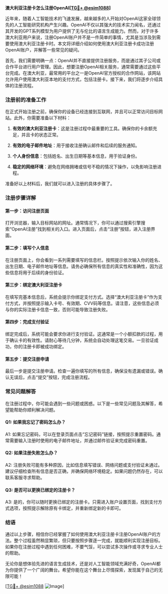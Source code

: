 **澳大利亚注册卡怎么注册OpenAI[[TG💪+ @esim1088](https://t.me/s/esim1088)]**

近年来，随着人工智能技术的飞速发展，越来越多的人开始对OpenAI这家全球领先的人工智能研究机构产生兴趣。OpenAI不仅以其强大的技术实力闻名，还通过其开发的GPT系列模型为用户提供了无与伦比的语言生成能力。然而，对于许多澳大利亚用户来说，注册OpenAI账户并不是一件简单的事情，尤其是当涉及到需要使用澳大利亚注册卡时。本文将详细介绍如何使用澳大利亚注册卡成功注册OpenAI账户，并解答一些常见的疑问。

首先，我们需要明确一点：OpenAI并不直接提供注册服务，而是通过其子公司或合作平台进行用户管理。因此，想要注册OpenAI相关服务，通常需要通过这些平台完成。在澳大利亚，最常用的平台之一是OpenAI官方授权的合作网站，该网站允许用户使用澳大利亚本地的支付方式，包括注册卡。接下来，我们将逐步介绍具体的注册流程。

### 注册前的准备工作

在正式开始注册之前，确保你的设备已经连接到互联网，并且可以正常访问目标网站。此外，你需要准备以下材料：

1. **有效的澳大利亚注册卡**：这是注册过程中最重要的工具。确保你的卡余额充足，并且卡的状态正常。
   
2. **有效的电子邮件地址**：用于接收注册确认邮件和后续的服务通知。

3. **个人身份信息**：包括姓名、出生日期等基本信息，用于验证身份。

4. **稳定的网络环境**：避免在网络拥堵或信号不稳的情况下操作，以免影响注册进程。

准备好以上材料后，我们就可以进入注册的具体步骤了。

### 注册步骤详解

#### 第一步：访问注册页面

打开浏览器，输入目标网站的网址。通常情况下，你可以通过搜索引擎搜索“OpenAI注册”找到相关的入口。进入页面后，点击“注册”按钮，进入注册界面。

#### 第二步：填写个人信息

在注册页面上，你会看到一系列需要填写的信息栏。按照提示依次输入你的姓名、出生日期、电子邮件地址等信息。请务必确保所有信息的真实性和准确性，因为这些信息将用于后续的身份验证。

#### 第三步：绑定澳大利亚注册卡

在填写完基本信息后，系统会提示你绑定支付方式。选择“澳大利亚注册卡”作为支付方式，并按照提示输入卡号、有效期、CVV码等信息。请注意，这些信息必须与你的实际注册卡信息一致，否则可能导致注册失败。

#### 第四步：完成支付验证

绑定完成后，系统可能会要求你进行支付验证。这通常是一个小额扣款的过程，用于确认卡的有效性。请耐心等待几分钟，系统会自动处理这笔交易。一旦验证成功，你的注册卡即被成功绑定。

#### 第五步：提交注册申请

最后一步是提交注册申请。检查一遍你填写的所有信息，确保没有遗漏或错误。确认无误后，点击“提交”按钮，完成注册流程。

### 常见问题解答

在注册过程中，你可能会遇到一些问题或困惑。以下是一些常见问题及其解答，希望能帮助你顺利解决问题。

#### Q1: 如果我忘记了密码怎么办？

A1: 如果忘记密码，可以在登录页面点击“忘记密码”链接，按照提示重置密码。通常需要输入注册时使用的电子邮件地址，并通过邮件验证来完成密码重置。

#### Q2: 如果注册失败怎么办？

A2: 注册失败可能有多种原因，比如信息填写错误、网络问题或支付验证未通过。建议仔细检查所有信息是否正确，并确保网络环境稳定。如果问题仍然存在，可以联系客服寻求帮助。

#### Q3: 是否可以更换已绑定的注册卡？

A3: 是的，你可以随时更换已绑定的注册卡。只需进入账户设置页面，找到支付方式选项，按照提示解除原有卡绑定，并重新绑定新的卡即可。

### 结语

通过以上步骤，相信你已经掌握了如何使用澳大利亚注册卡注册OpenAI账户的方法。整个过程虽然稍显繁琐，但只要按照步骤逐一完成，就能顺利实现注册目标。如果你在注册过程中遇到任何困难，不要气馁，可以尝试多次操作或寻求专业人士的帮助。

无论你是想体验先进的语言生成技术，还是对人工智能领域充满好奇，OpenAI都为你提供了一个广阔的舞台。希望你能在这个舞台上尽情探索，发现属于自己的无限可能！

[[TG💪+ @esim1088](https://t.me/s/esim1088) ![Image](https://i.postimg.cc/4NQfJmqS/Snipaste-2025-05-13-00-14-12.png)]